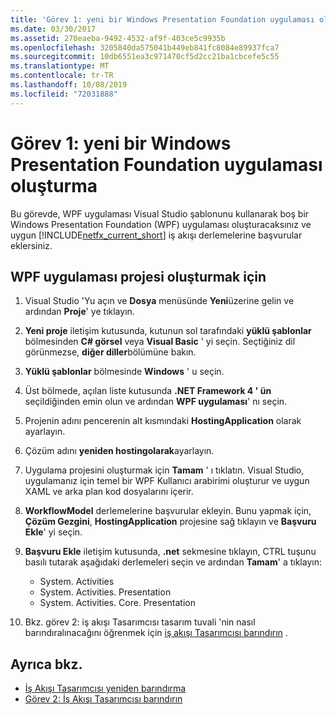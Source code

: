 ```yaml
---
title: 'Görev 1: yeni bir Windows Presentation Foundation uygulaması oluşturma'
ms.date: 03/30/2017
ms.assetid: 270eaeba-9492-4532-af9f-403ce5c9935b
ms.openlocfilehash: 3205840da575041b449eb841fc8084e89937fca7
ms.sourcegitcommit: 10db6551ea3c971470cf5d2cc21ba1cbcefe5c55
ms.translationtype: MT
ms.contentlocale: tr-TR
ms.lasthandoff: 10/08/2019
ms.locfileid: "72031888"
---
```

# <a name="task-1-create-a-new-windows-presentation-foundation-application"></a>Görev 1: yeni bir Windows Presentation Foundation uygulaması oluşturma

Bu görevde, WPF uygulaması Visual Studio şablonunu kullanarak boş bir Windows Presentation Foundation (WPF) uygulaması oluşturacaksınız ve uygun [!INCLUDE[netfx_current_short](../../../includes/netfx-current-short-md.md)] iş akışı derlemelerine başvurular eklersiniz.  
  
## <a name="to-create-the-wpf-application-project"></a>WPF uygulaması projesi oluşturmak için

1. Visual Studio 'Yu açın ve **Dosya** menüsünde **Yeni**üzerine gelin ve ardından **Proje**' ye tıklayın.

2. **Yeni proje** iletişim kutusunda, kutunun sol tarafındaki **yüklü şablonlar** bölmesinden  **C# görsel** veya **Visual Basic** ' yi seçin. Seçtiğiniz dil görünmezse, **diğer diller**bölümüne bakın.

3. **Yüklü şablonlar** bölmesinde **Windows** ' u seçin.

4. Üst bölmede, açılan liste kutusunda **.NET Framework 4 ' ün** seçildiğinden emin olun ve ardından **WPF uygulaması**' nı seçin.

5. Projenin adını pencerenin alt kısmındaki **HostingApplication** olarak ayarlayın.

6. Çözüm adını **yeniden hostingolarak**ayarlayın.

7. Uygulama projesini oluşturmak için **Tamam** ' ı tıklatın. Visual Studio, uygulamanız için temel bir WPF Kullanıcı arabirimi oluşturur ve uygun XAML ve arka plan kod dosyalarını içerir.

8. **WorkflowModel** derlemelerine başvurular ekleyin. Bunu yapmak için, **Çözüm Gezgini**, **HostingApplication** projesine sağ tıklayın ve **Başvuru Ekle**' yi seçin.

9. **Başvuru Ekle** iletişim kutusunda, **.net** sekmesine tıklayın, CTRL tuşunu basılı tutarak aşağıdaki derlemeleri seçin ve ardından **Tamam**' a tıklayın:

    - System. Activities
    - System. Activities. Presentation
    - System. Activities. Core. Presentation

10. Bkz. görev 2: iş akışı Tasarımcısı tasarım tuvali 'nin nasıl barındıralınacağını öğrenmek için [iş akışı Tasarımcısı barındırın](task-2-host-the-workflow-designer.md) .

## <a name="see-also"></a>Ayrıca bkz.

- [İş Akışı Tasarımcısı yeniden barındırma](rehosting-the-workflow-designer.md)
- [Görev 2: İş Akışı Tasarımcısı barındırın](task-2-host-the-workflow-designer.md)
